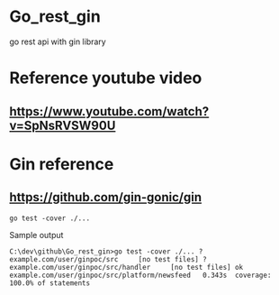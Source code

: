 # Go_rest_gin
go rest api with gin library

# Reference youtube video
## https://www.youtube.com/watch?v=SpNsRVSW90U

# Gin reference
## https://github.com/gin-gonic/gin



`go test -cover ./...`	

Sample output

`
C:\dev\github\Go_rest_gin>go test -cover ./...
?       example.com/user/ginpoc/src     [no test files]
?       example.com/user/ginpoc/src/handler     [no test files]
ok      example.com/user/ginpoc/src/platform/newsfeed   0.343s  coverage: 100.0% of statements
`